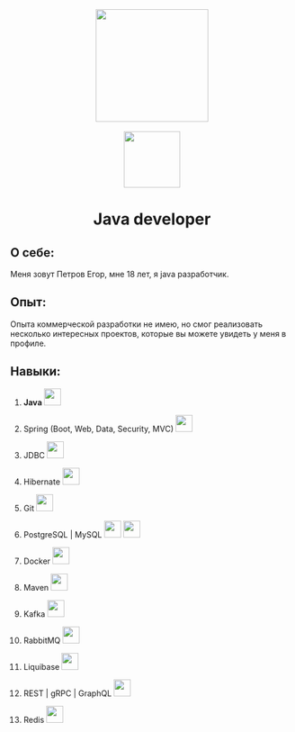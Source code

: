<div id="header" align="center">
  <img src="https://cdn.jsdelivr.net/gh/devicons/devicon@latest/icons/java/java-original.svg" width="200"/>
</div>

 <br>
 
<div id="hrefs" align="center">
<a href="https://t.me/NoAddd">
  <img src="https://img.shields.io/badge/Telegram-blue?logo=telegram&logoColor=white" width="100"/>
</a>
</div>


<div align="center">
  <h1>Java developer</h1>
</div>

## О себе:
Меня зовут Петров Егор, мне 18 лет, я java разработчик.

## Опыт:
Опыта коммерческой разработки не имею, но смог реализовать несколько интересных проектов, которые вы можете увидеть у меня в профиле. 

## Навыки:
1. <b>Java</b> <img src="https://cdn.jsdelivr.net/gh/devicons/devicon@latest/icons/java/java-original.svg" width="30"/>
2. Spring (Boot, Web, Data, Security, MVC) <img src="https://cdn.jsdelivr.net/gh/devicons/devicon@latest/icons/spring/spring-original.svg" width="30"/>
3. JDBC <img src="https://cdn.jsdelivr.net/gh/devicons/devicon@latest/icons/azuresqldatabase/azuresqldatabase-original.svg" width="30"/>
4. Hibernate <img src="https://cdn.jsdelivr.net/gh/devicons/devicon@latest/icons/hibernate/hibernate-original.svg" width="30"/>
5. Git <img src="https://cdn.jsdelivr.net/gh/devicons/devicon@latest/icons/git/git-original.svg" width="30"/>
6. PostgreSQL | MySQL <img src="https://cdn.jsdelivr.net/gh/devicons/devicon@latest/icons/postgresql/postgresql-plain.svg" width="30"/> 
            <img src="https://cdn.jsdelivr.net/gh/devicons/devicon@latest/icons/mysql/mysql-original.svg" width="30"/>
          
7. Docker <img src="https://cdn.jsdelivr.net/gh/devicons/devicon@latest/icons/docker/docker-plain.svg" width="30"/>
8. Maven <img src="https://cdn.jsdelivr.net/gh/devicons/devicon@latest/icons/maven/maven-plain.svg" width="30"/>
9. Kafka <img src="https://cdn.jsdelivr.net/gh/devicons/devicon@latest/icons/apachekafka/apachekafka-original.svg" width="30"/>
10. RabbitMQ <img src="https://cdn.jsdelivr.net/gh/devicons/devicon@latest/icons/rabbitmq/rabbitmq-original.svg" width="30"/>
11. Liquibase <img src="https://cdn.jsdelivr.net/gh/devicons/devicon@latest/icons/liquibase/liquibase-original.svg" width="30"/>
12. REST | gRPC | GraphQL <img src="https://cdn.jsdelivr.net/gh/devicons/devicon@latest/icons/graphql/graphql-plain.svg" width="30"/>
13. Redis <img src="https://cdn.jsdelivr.net/gh/devicons/devicon@latest/icons/redis/redis-original.svg" width="30"/>
<!--
**Egor78945/Egor78945** is a ✨ _special_ ✨ repository because its `README.md` (this file) appears on your GitHub profile.

Here are some ideas to get you started:

- 🔭 I’m currently working on ...
- 🌱 I’m currently learning ...
- 👯 I’m looking to collaborate on ...
- 🤔 I’m looking for help with ...
- 💬 Ask me about ...
- 📫 How to reach me: ...
- 😄 Pronouns: ...
- ⚡ Fun fact: ...
-->
